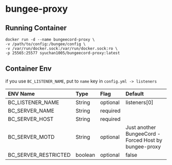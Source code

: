 # bungee-proxy

## Running Container
```docker
docker run -d --name bungeecord-proxy \
-v /path/to/config:/bungee/config \
-v /var/run/docker.sock:/var/run/docker.sock:ro \
-p 25565:25577 syuchan1005/bungeecord-proxy:latest
```

## Container Env

if you use `BC_LISTENER_NAME`, put to `name` key in `config.yml -> listeners`

|ENV Name|Type|Flag|Default|
|:-------|:---|:---|:------|
|BC_LISTENER_NAME|String|optional|listeners[0]|
|BC_SERVER_NAME|String|required||
|BC_SERVER_HOST|String|required|| 
|BC_SERVER_MOTD|String|optional|Just another BungeeCord - Forced Host by bungee-proxy|
|BC_SERVER_RESTRICTED|boolean|optional|false|